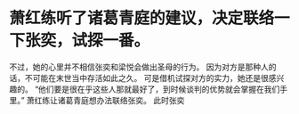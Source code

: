 # 萧红练听了诸葛青庭的建议，决定联络一下张奕，试探一番。
不过，她的心里并不相信张奕和梁悦会做出圣母的行为。
因为对方是那种人的话，不可能在末世当中存活如此之久。
可是借机试探对方的实力，她还是很感兴趣的。
“他们要是很在乎这些人那就最好了，到时候谈判的优势就会掌握在我们手里。”
萧红练让诸葛青庭想办法联络张奕。
此时张奕

